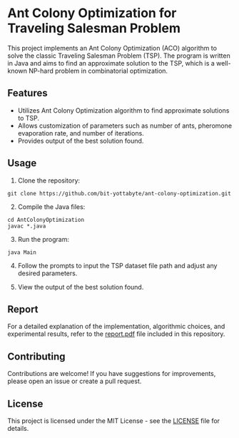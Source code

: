 # Ant Colony Optimization for Traveling Salesman Problem

This project implements an Ant Colony Optimization (ACO) algorithm to solve the classic Traveling Salesman Problem (TSP). The program is written in Java and aims to find an approximate solution to the TSP, which is a well-known NP-hard problem in combinatorial optimization.

## Features

- Utilizes Ant Colony Optimization algorithm to find approximate solutions to TSP.
- Allows customization of parameters such as number of ants, pheromone evaporation rate, and number of iterations.
- Provides output of the best solution found.

## Usage

1. Clone the repository:

```
git clone https://github.com/bit-yottabyte/ant-colony-optimization.git
```

2. Compile the Java files:

```
cd AntColonyOptimization
javac *.java
```

3. Run the program:

```
java Main
```

4. Follow the prompts to input the TSP dataset file path and adjust any desired parameters.

5. View the output of the best solution found.

## Report

For a detailed explanation of the implementation, algorithmic choices, and experimental results, refer to the [report.pdf](report.pdf) file included in this repository.

## Contributing

Contributions are welcome! If you have suggestions for improvements, please open an issue or create a pull request.

## License

This project is licensed under the MIT License - see the [LICENSE](LICENSE) file for details.
